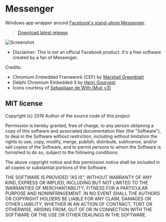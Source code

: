 # Messenger

Windows app wrapper around [Facebook's stand-alone Messenger](https://www.messenger.com).

> [Download latest release](https://fbwinmessenger.herokuapp.com/latest-release.zip)

![Screenshot](https://www.edmundcinco.com/projects/fbwinmessenger/screenshot.png)

- Disclaimer: This is not an official Facebook product. It's a free software created by a fan of Messenger.

Credits:

- Chromium Embedded Framework (CEF) by [Marshall Greenblatt](https://en.wikipedia.org/wiki/Chromium_Embedded_Framework)
- Delphi Chromium Embedded 3 by [Henri Gourvest](http://www.progdigy.com)
- Icons courtesy of [Sebastiaan de With (Muir v3)](http://pictogram.agency/muir/)

## MIT license

Copyright (c) 2019 Author of the source code of this project

Permission is hereby granted, free of charge, to any person obtaining a copy
of this software and associated documentation files (the "Software"), to deal
in the Software without restriction, including without limitation the rights
to use, copy, modify, merge, publish, distribute, sublicense, and/or sell
copies of the Software, and to permit persons to whom the Software is
furnished to do so, subject to the following conditions:

The above copyright notice and this permission notice shall be included in all
copies or substantial portions of the Software.

THE SOFTWARE IS PROVIDED "AS IS", WITHOUT WARRANTY OF ANY KIND, EXPRESS OR
IMPLIED, INCLUDING BUT NOT LIMITED TO THE WARRANTIES OF MERCHANTABILITY,
FITNESS FOR A PARTICULAR PURPOSE AND NONINFRINGEMENT. IN NO EVENT SHALL THE
AUTHORS OR COPYRIGHT HOLDERS BE LIABLE FOR ANY CLAIM, DAMAGES OR OTHER
LIABILITY, WHETHER IN AN ACTION OF CONTRACT, TORT OR OTHERWISE, ARISING FROM,
OUT OF OR IN CONNECTION WITH THE SOFTWARE OR THE USE OR OTHER DEALINGS IN THE
SOFTWARE.
